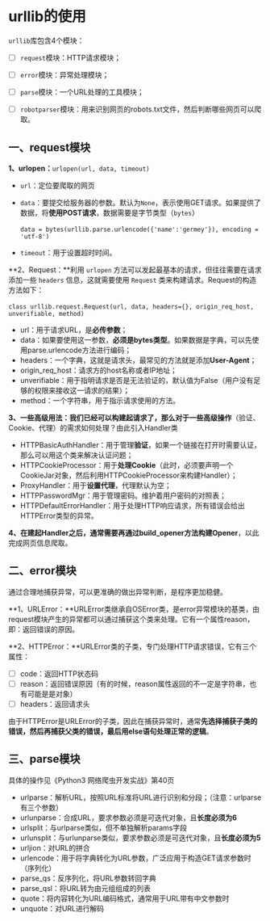 # urllib的使用

`urllib`库包含4个模块：

- [ ] `request`模块：HTTP请求模块；
- [ ] `error`模块：异常处理模块；
- [ ] `parse`模块：一个URL处理的工具模块；
- [ ] `robotparser`模块：用来识别网页的robots.txt文件，然后判断哪些网页可以爬取。



## 一、request模块

**1、urlopen：**`urlopen(url, data, timeout)`

- `url`：定位要爬取的网页

- `data`：要提交给服务器的参数。默认为`None`，表示使用GET请求。如果提供了数据，将**使用POST请求**，数据需要是字节类型（`bytes`）

  ​			`data = bytes(urllib.parse.urlencode({'name':'germey'}), encoding = 'utf-8')`

- `timeout`：用于设置超时时间。

**2、Request：**利用 `urlopen` 方法可以发起最基本的请求，但往往需要在请求添加一些 `headers` 信息，这就需要使用 `Request` 类来构建请求。Request的构造方法如下：

​		`class urllib.request.Request(url, data, headers={}, origin_req_host, unverifiable, method)`

- url：用于请求URL，是**必传参数**；
- data：如果要使用这一参数，**必须是bytes类型**。如果数据是字典，可以先使用parse.urlencode方法进行编码；
- headers：一个字典，这就是请求头，最常见的方法就是添加**User-Agent**；
- origin_req_host：请求方的host名称或者IP地址；
- unverifiable：用于指明请求是否是无法验证的，默认值为False（用户没有足够的权限来接收这一请求的结果）；
- method：一个字符串，用于指示请求使用的方法。

**3、一些高级用法：**我们已经可以构建起请求了，那么对于一些**高级操作**（验证、Cookie、代理）的需求如何处理？由此引入Handler类

- HTTPBasicAuthHandler：用于管理**验证**，如果一个链接在打开时需要认证，那么可以用这个类来解决认证问题；
- HTTPCookieProcessor：用于**处理Cookie**（此时，必须要声明一个CookieJar对象，然后利用HTTPCookieProcessor来构建Handler）；
- ProxyHandler：用于**设置代理**，代理默认为空；
- HTTPPasswordMgr：用于管理密码。维护着用户密码的对照表；
- HTTPDefaultErrorHandler：用于处理HTTP响应请求，所有错误会给出HTTPError类型的异常。

**4、**在建起Handler之后，通常需要再**通过build_opener方法构建Opener**，以此完成网页信息爬取。



## 二、error模块

通过合理地捕获异常，可以更准确的做出异常判断，是程序更加稳健。

**1、URLError：**URLError类继承自OSError类，是error异常模块的基类，由request模块产生的异常都可以通过捕获这个类来处理。它有一个属性reason，即：返回错误的原因。

**2、HTTPError：**URLError类的子类，专门处理HTTP请求错误，它有三个属性：

- [ ] code：返回HTTP状态码
- [ ] reason：返回错误原因（有的时候，reason属性返回的不一定是字符串，也有可能是是对象）
- [ ] headers：返回请求头

由于HTTPError是URLError的子类，因此在捕获异常时，通常**先选择捕获子类的错误，然后再捕获父类的错误，最后用else语句处理正常的逻辑**。



## 三、parse模块

具体的操作见《Python3 网络爬虫开发实战》第40页

- urlparse：解析URL，按照URL标准将URL进行识别和分段；（注意：urlparse 有三个参数）
- urlunparse：合成URL，要求参数必须是可迭代对象，且**长度必须为6**
- urlsplit：与urlparse类似，但不单独解析params字段
- urlunsplit：与urlunparse类似，要求参数必须是可迭代对象，且**长度必须为5**
- urljion：对URL的拼合
- urlencode：用于将字典转化为URL参数，广泛应用于构造GET请求参数时（序列化）
- parse_qs：反序列化，将URL参数转回字典
- parse_qsl：将URL转为由元组组成的列表
- quote：将内容转化为URL编码格式，通常用于URL带有中文参数时
- unquote：对URL进行解码



















